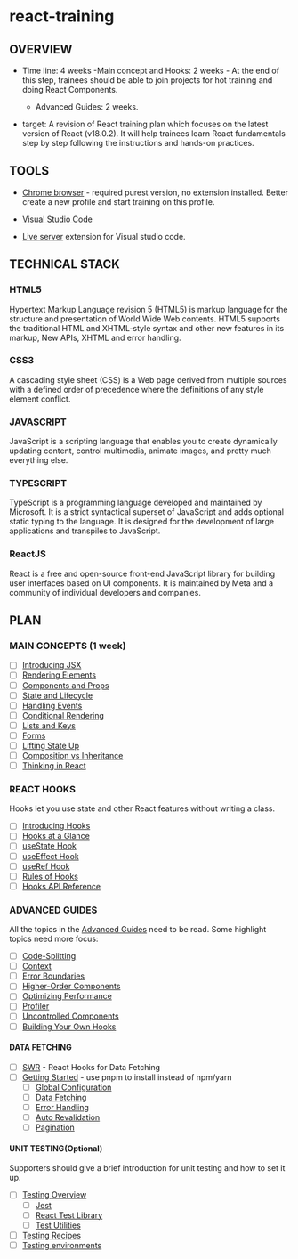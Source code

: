 # react-training



## OVERVIEW
- Time line: 4 weeks
    -Main concept and Hooks: 2 weeks
        - At the end of this step, trainees should be able to join projects for hot training and doing React Components.
    - Advanced Guides: 2 weeks.

- target: A revision of React training plan which focuses on the latest version of React (v18.0.2). It will help trainees learn React fundamentals step by step following the instructions and hands-on practices.

## TOOLS
- [Chrome browser](https://www.google.com/chrome/) - required purest version, no extension installed. Better create a new profile and start training on this profile.
- [Visual Studio Code](https://code.visualstudio.com/)

- [Live server](https://marketplace.visualstudio.com/items?itemName=ritwickdey.LiveServer) extension for Visual studio code.

## TECHNICAL STACK

### HTML5
Hypertext Markup Language revision 5 (HTML5) is markup language for the structure and presentation of World Wide Web contents. HTML5 supports the traditional HTML and XHTML-style syntax and other new features in its markup, New APIs, XHTML and error handling.

### CSS3
A cascading style sheet (CSS) is a Web page derived from multiple sources with a defined order of precedence where the definitions of any style element conflict.

### JAVASCRIPT
JavaScript is a scripting language that enables you to create dynamically updating content, control multimedia, animate images, and pretty much everything else.

### TYPESCRIPT
TypeScript is a programming language developed and maintained by Microsoft. It is a strict syntactical superset of JavaScript and adds optional static typing to the language. It is designed for the development of large applications and transpiles to JavaScript.

### ReactJS
React is a free and open-source front-end JavaScript library for building user interfaces based on UI components. It is maintained by Meta and a community of individual developers and companies.

## PLAN

### MAIN CONCEPTS (1 week)
- [ ] [Introducing JSX](https://reactjs.org/docs/introducing-jsx.html)
- [ ] [Rendering Elements](https://reactjs.org/docs/rendering-elements.html)
- [ ] [Components and Props](https://reactjs.org/docs/components-and-props.html)
- [ ] [State and Lifecycle](https://reactjs.org/docs/state-and-lifecycle.html)
- [ ] [Handling Events](https://reactjs.org/docs/handling-events.html)
- [ ] [Conditional Rendering](https://reactjs.org/docs/conditional-rendering.html)
- [ ] [Lists and Keys](https://reactjs.org/docs/lists-and-keys.html)
- [ ] [Forms](https://reactjs.org/docs/forms.html)
- [ ] [Lifting State Up](https://reactjs.org/docs/lifting-state-up.html)
- [ ] [Composition vs Inheritance](https://reactjs.org/docs/composition-vs-inheritance.html)
- [ ] [Thinking in React](https://reactjs.org/docs/thinking-in-react.html)

### REACT HOOKS
Hooks let you use state and other React features without writing a class.
- [ ] [Introducing Hooks](https://reactjs.org/docs/hooks-intro.html)
- [ ] [Hooks at a Glance](https://reactjs.org/docs/hooks-overview.html)
- [ ] [useState Hook](https://reactjs.org/docs/hooks-state.html)
- [ ] [useEffect Hook](https://reactjs.org/docs/hooks-effect.html)
- [ ] [useRef Hook](https://reactjs.org/docs/hooks-reference.html#useref)
- [ ] [Rules of Hooks](https://reactjs.org/docs/hooks-rules.html)
- [ ] [Hooks API Reference](https://reactjs.org/docs/hooks-reference.html)

### ADVANCED GUIDES
All the topics in the [Advanced Guides](https://reactjs.org/docs/accessibility.html#:~:text=MAIN%20CONCEPTS-,ADVANCED%20GUIDES,-Accessibility) need to be read. Some highlight topics need more focus:

- [ ] [Code-Splitting](https://reactjs.org/docs/code-splitting.html)
- [ ] [Context](https://reactjs.org/docs/context.html)
- [ ] [Error Boundaries](https://reactjs.org/docs/error-boundaries.html)
- [ ] [Higher-Order Components](https://reactjs.org/docs/higher-order-components.html)
- [ ] [Optimizing Performance](https://reactjs.org/docs/optimizing-performance.html)
- [ ] [Profiler](https://reactjs.org/docs/profiler.html)
- [ ] [Uncontrolled Components](https://reactjs.org/docs/uncontrolled-components.html)
- [ ] [Building Your Own Hooks](https://reactjs.org/docs/hooks-custom.html)

#### DATA FETCHING
- [ ] [SWR](https://swr.vercel.app/) - React Hooks for Data Fetching
- [ ] [Getting Started](https://swr.vercel.app/docs/getting-started) - use pnpm to install instead of npm/yarn
    - [ ] [Global Configuration](https://swr.vercel.app/docs/global-configuration)
    - [ ] [Data Fetching](https://swr.vercel.app/docs/data-fetching)
    - [ ] [Error Handling](https://swr.vercel.app/docs/error-handling)
    - [ ] [Auto Revalidation](https://swr.vercel.app/docs/revalidation)
    - [ ] [Pagination](https://swr.vercel.app/docs/pagination)

#### UNIT TESTING(Optional)
Supporters should give a brief introduction for unit testing and how to set it up.
- [ ] [Testing Overview](https://reactjs.org/docs/testing.html)
    - [ ] [Jest](https://jestjs.io/)
    - [ ] [React Test Library](https://testing-library.com/docs/react-testing-library/intro/)
    - [ ] [Test Utilities](https://reactjs.org/docs/test-utils.html)
- [ ] [Testing Recipes](https://reactjs.org/docs/testing-recipes.html)
- [ ] [Testing environments](https://reactjs.org/docs/testing-environments.html)
